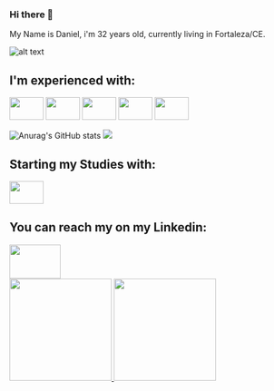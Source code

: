 ### Hi there 👋
My Name is Daniel, i'm 32 years old, currently living in Fortaleza/CE.


![alt text](https://c.tenor.com/bCfpwMjfAi0AAAAC/cat-typing.gif "Cat Typing")

<h2> I'm experienced with: </h2>
<span>
<img src="https://cdn.jsdelivr.net/gh/devicons/devicon/icons/python/python-original-wordmark.svg" width='60px' height='40px'/>
</span>
<span><img src="https://cdn.jsdelivr.net/gh/devicons/devicon/icons/bootstrap/bootstrap-original.svg" width='60px' height='40px'/>
</span>
<span>
<img src="https://cdn.jsdelivr.net/gh/devicons/devicon/icons/javascript/javascript-original.svg" width='60px' height='40px' />
</span>
<span>
<img src="https://cdn.jsdelivr.net/gh/devicons/devicon/icons/html5/html5-original-wordmark.svg" width='60px' height='40px'/>
</span>
<span>       
<img src="https://cdn.jsdelivr.net/gh/devicons/devicon/icons/css3/css3-original-wordmark.svg" width='60px' height='40px'/>
 </span>



![Anurag's GitHub stats](https://github-readme-stats.vercel.app/api?username=anuraghazra&count_private=true)
 ![](https://visitor-badge.laobi.icu/badge?page_id=danmndes.danmndes)         
          
<h2> Starting my Studies with:</h2>
 <span>
<img src="https://cdn.jsdelivr.net/gh/devicons/devicon/icons/go/go-original.svg" width='60px' height='40px' />
 
 
<h2>You can reach my on my Linkedin: </h2>
<span><a href='https://www.linkedin.com/in/daniel-rmendes/' alt='My Linked In' target='_blank'><img src="https://cdn.jsdelivr.net/gh/devicons/devicon/icons/linkedin/linkedin-original.svg" width='90px' height='60px' /></a></span>

<br>
 
<div>
<a href="https://github.com/danmndes">
<img height="180em" src="https://github-readme-stats.vercel.app/api/top-langs/?username=danmndes&layout=compact&langs_count=7&theme=dracula&count_private=true"/>
<img height="180em" src="https://github-readme-stats.vercel.app/api?username=danmndes&show_icons=true&theme=dracula&include_all_commits=true&count_private=true"/>
</div>

